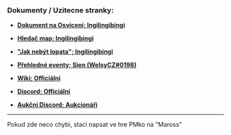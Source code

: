 ### Dokumenty / Uzitecne stranky:

* **[Dokument na Osvícení; Ingilingibingi](https://docs.google.com/document/d/1afPbFuS__nOqGtFhC083u6rACrxQP9raEN7OBCRNXk4)**

* **[Hledač map; Ingilingibingi](https://osviceni-stellarka.rf.gd)**

* **["Jak nebýt lopata"; Ingilingibingi](https://docs.google.com/spreadsheets/d/1mdnjowAJxLNGDx-habAXJ2iylFDcnLQa1HkoCkDiNwg)**

* **[Přehledné eventy; Sien (WelsyCZ#0198)](https://eventy.g6.cz/)**

* **[Wiki; Officiální](https://wiki.stellaria.me/)**

* **[Discord; Officiální](https://discord.gg/invite/MFqTuKvTkv)**

* **[Aukční Discord; Aukcionáři](https://discord.gg/Kv2hFrTwCs)**

---
Pokud zde neco chybi, staci napsat ve hre PMko na "Maross"

